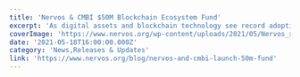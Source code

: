 ```yaml
---
title: 'Nervos & CMBI $50M Blockchain Ecosystem Fund'
excerpt: 'As digital assets and blockchain technology see record adoption across a range of industries and verticals, the Nervos Network is excited to announce the launch of a new $50 million fund with CMB Inte'
coverImage: 'https://www.nervos.org/wp-content/uploads/2021/05/Nervos_x_CMB_International-01-810x456.png'
date: '2021-05-18T16:00:00.000Z'
category: 'News,Releases & Updates'
link: 'https://www.nervos.org/blog/nervos-and-cmbi-launch-50m-fund'
---
```


